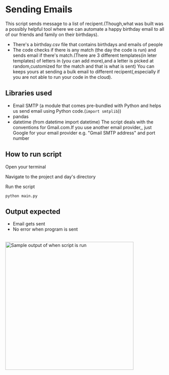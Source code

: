 # Sending Emails

 This script sends message to a list of recipent.(Though,what was built was a possibly helpful tool where we can automate a happy birthday email to all of our friends and family on their birthdays).
 - There's a birthday.csv file that contains birthdays  and emails of people
 - The code checks if there is any match (the day the code is run) and sends email if there's match.(There are 3 different templates(in leter templates) of letters in (you can add more),and a letter is picked at random,customized for the match and that is what is sent)
You can keeps yours at sending a bulk email to different recipent(,especially if you are not able to run your code in the cloud). 
 ## Libraries used
 - Email SMTP  (a module that comes pre-bundled with Python and  helps us send email using Python code.(`import smtplib`))
 - pandas
 - datetime (from datetime import datetime)
The script deals with the conventions for Gmail.com.If you use another email provider,, just Google for your email provider e.g. "Gmail SMTP address" and port number

## How to run script
Open your terminal

Navigate to the project and day's directory

Run the script

`python main.py`

## Output expected
- Email gets sent
- No error when program is sent

<br><img src="https://github.com/ima-eky/100-days-of-code-course/blob/main/img/send_email.png" title="Sample output of when script is run" width="400"/>

